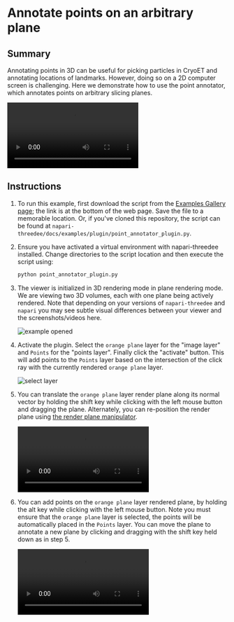# Annotate points on an arbitrary plane

## Summary
Annotating points in 3D can be useful for picking particles in CryoET and annotating locations of landmarks. However, doing so on a 2D computer screen is challenging. Here we demonstrate how to use the point annotator, which annotates points on arbitrary slicing planes.

![type:video](https://user-images.githubusercontent.com/1120672/225956459-2da07c2d-b7c4-4e61-aa7e-11d11cc06e79.mov)

## Instructions

1. To run this example, first download the script from the [Examples Gallery page](https://napari-threedee.github.io/generated/gallery/plugin/point_annotator_plugin/); the link is at the bottom of the web page. Save the file to a memorable location. Or, if you've cloned this repository, the script can be found at `napari-threedee/docs/examples/plugin/point_annotator_plugin.py`. 

2. Ensure you have activated a virtual environment with napari-threedee installed. Change directories to the script location and then execute the script using:
	```bash
	python point_annotator_plugin.py
	``` 

3. The viewer is initialized in 3D rendering mode in plane rendering mode. We are viewing two 3D volumes, each with one plane being actively rendered. Note that depending on your versions of `napari-threedee` and `napari` you may see subtle visual differences between your viewer and the screenshots/videos here.

	![example opened](https://user-images.githubusercontent.com/1120672/225954648-08094784-e538-4bdb-9d5e-2f39b3770a16.png)

4. Activate the plugin. Select the `orange plane` layer for the "image layer" and `Points` for the "points layer". Finally click the "activate" button. This will add points to the `Points` layer based on the intersection of the click ray with the currently rendered `orange plane` layer.

	![select layer](https://user-images.githubusercontent.com/1120672/225953774-cf391f47-b769-493d-8e94-caa5f92ebe6a.png)

5. You can translate the `orange plane` layer render plane along its normal vector by holding the shift key while clicking with the left mouse button and dragging the plane. Alternately, you can re-position the render plane using [the render plane manipulator](https://napari-threedee.github.io/how_to/render_plane_manipulator/).

	![type:video](https://user-images.githubusercontent.com/1120672/225954237-e77891ee-2302-47f6-ad14-963da44f8dac.mov)
	
6. You can add points on the `orange plane` layer rendered plane, by holding the alt key while clicking with the left mouse button. Note you must ensure that the `orange plane` layer is selected, the points will be automatically placed in the `Points` layer. You can move the plane to annotate a new plane by clicking and dragging with the shift key held down as in step 5.

	![type:video](https://user-images.githubusercontent.com/1120672/225955156-5c05c7a4-814c-4aa0-89b0-9dee8713e8c3.mov)